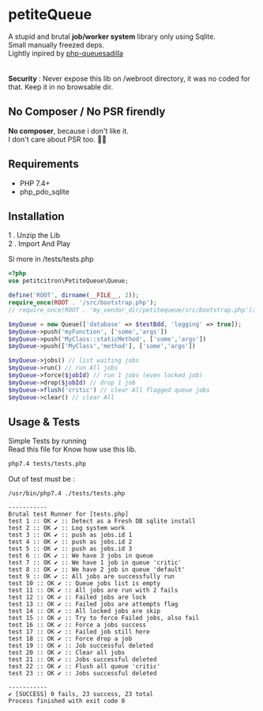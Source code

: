 
# petiteQueue

A stupid and brutal **job/worker system** library only using Sqlite.<br>
Small manually freezed deps. <br>
Lightly inpired by <a href="https://github.com/josegonzalez/php-queuesadilla">php-queuesadilla</a><br><br>
<br>
**Security** : Never expose this lib on /webroot directory, it was no coded for that. Keep it in no browsable dir.

## No Composer / No PSR firendly

**No composer**, because i don't like it.<br>
I don't care about PSR too.  🤷‍♂️ 


## Requirements

- PHP 7.4+
- php_pdo_sqlite

## Installation


1  . Unzip the Lib <br>
2  . Import And Play

Si more in /tests/tests.php

```php
<?php
use petitcitron\PetiteQueue\Queue;

define('ROOT', dirname(__FILE__, 2));
require_once(ROOT . '/src/bootstrap.php');
// require_once(ROOT . 'my_vendor_dir/petitequeue/src/bootstrap.php');

$myQueue = new Queue(['database' => $testBdd, 'logging' => true]);
$myQueue->push('myFunction', ['some','args'])
$myQueue->push('MyClass::staticMethod', ['some','args'])
$myQueue->push(['MyClass','method'], ['some','args'])

$myQueue->jobs() // list waiting jobs
$myQueue->run() // run All jobs
$myQueue->force($jobId) // run 1 jobs (even locked job)
$myQueue->drop($jobId) // drop 1 job
$myQueue->flush('critic') // clear All flagged queue jobs
$myQueue->clear() // clear All
```

## Usage & Tests


Simple Tests by running <br>
Read this file for Know how use this lib.

```sh
php7.4 tests/tests.php
```

Out of test must be :

```log
/usr/bin/php7.4 ./tests/tests.php

-----------
Brutal test Runner for [tests.php]
test 1 :: OK ✔ :: Detect as a Fresh DB sqlite install
test 2 :: OK ✔ :: Log system work
test 3 :: OK ✔ :: push as jobs.id 1
test 4 :: OK ✔ :: push as jobs.id 2
test 5 :: OK ✔ :: push as jobs.id 3
test 6 :: OK ✔ :: We have 3 jobs in queue
test 7 :: OK ✔ :: We have 1 job in queue 'critic'
test 8 :: OK ✔ :: We have 2 job in queue 'default'
test 9 :: OK ✔ :: All jobs are successfully run
test 10 :: OK ✔ :: Queue jobs list is empty
test 11 :: OK ✔ :: All jobs are run with 2 fails
test 12 :: OK ✔ :: Failed jobs are lock
test 13 :: OK ✔ :: Failed jobs are attempts flag
test 14 :: OK ✔ :: All locked jobs are skip
test 15 :: OK ✔ :: Try to force Failed jobs, also fail
test 16 :: OK ✔ :: Force a jobs success
test 17 :: OK ✔ :: Failed job still here
test 18 :: OK ✔ :: Force drop a job
test 19 :: OK ✔ :: Job successful deleted
test 20 :: OK ✔ :: Clear all jobs
test 21 :: OK ✔ :: Jobs successful deleted
test 22 :: OK ✔ :: Flush all queue 'critic'
test 23 :: OK ✔ :: Jobs successful deleted

-----------
✔ [SUCCESS] 0 fails, 23 success, 23 total 
Process finished with exit code 0
```